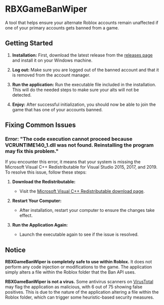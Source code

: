 # RBXGameBanWiper

A tool that helps ensure your alternate Roblox accounts remain unaffected if one of your primary accounts gets banned from a game.

## Getting Started

1. **Installation:** First, download the latest release from the [releases page](https://github.com/worldtoview/RBXGameBanWiper/releases) and install it on your Windows machine.

2. **Log out:** Make sure you are logged out of the banned account and that it is removed from the account manager.

3. **Run the application:** Run the executable file included in the installation. This will do the needed steps to make sure your alts will not be detected.

5. **Enjoy:** After successful initialization, you should now be able to join the game that has one of your accounts banned.

## Fixing Common Issues

### Error: "The code execution cannot proceed because VCRUNTIME140_1.dll was not found. Reinstalling the program may fix this problem."

If you encounter this error, it means that your system is missing the Microsoft Visual C++ Redistributable for Visual Studio 2015, 2017, and 2019. To resolve this issue, follow these steps:

1. **Download the Redistributable:**
   - Visit the [Microsoft Visual C++ Redistributable download page](https://www.microsoft.com/en-sg/download/details.aspx?id=48145).

2. **Restart Your Computer:**
   - After installation, restart your computer to ensure the changes take effect.

3. **Run the Application Again:**
   - Launch the executable again to see if the issue is resolved.

## Notice

**RBXGameBanWiper is completely safe to use within Roblox.** It does not perform any code injection or modifications to the game. The application simply alters a file within the Roblox folder that the Ban API uses.

**RBXGameBanWiper is not a virus.** Some antivirus scanners on [VirusTotal](https://www.virustotal.com/gui/file/267d7870c7c22d8a22ab292904551a8fcd40e900a842ff920208d89d127bd1ca?nocache=1) may flag the application as malicious, with 6 out of 75 showing false positives. This is due to the nature of the application altering a file within the Roblox folder, which can trigger some heuristic-based security measures.
